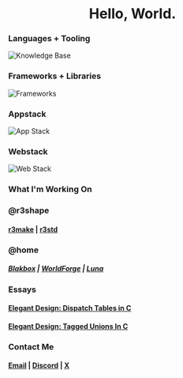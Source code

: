  <h1 align="center">
  Hello, World.
</h1>

### Languages + Tooling
<img src="https://go-skill-icons.vercel.app/api/icons?i=c,python,go,html,css,js,ts,htmx,sqlite,git" alt="Knowledge Base"/>

### Frameworks + Libraries
<img src="https://go-skill-icons.vercel.app/api/icons?i=flask,django" alt="Frameworks"/>

### Appstack
<img src="https://go-skill-icons.vercel.app/api/icons?i=c,python,sqlite,git" alt="App Stack"/>

### Webstack
<img src="https://go-skill-icons.vercel.app/api/icons?i=go,ts,htmx,css,sqlite,gi," alt="Web Stack"/>

### What I'm Working On
### @r3shape
#### [r3make](https://github.com/r3shape/r3make) | [r3std](https://github.com/r3shape/r3std)
### @home
##### [Blakbox](http://github.com/d34d0s/blakbox) | [WorldForge](https://github.com/d34d0s/worldforge) | [Luna](https://github.com/d34d0s/luna)  

### Essays
#### **[Elegant Design: Dispatch Tables in C](https://github.com/r3shape/essays/blob/main/ed-dispatch-tables.md)**  
#### **[Elegant Design: Tagged Unions In C](https://github.com/r3shape/essays/blob/main/ed-tagged-unions.md)**  

### Contact Me
#### [Email](d34d0s.dev@gmail.com) | [Discord](@d34d0s) | [X](https://x.com/d34d0s)
